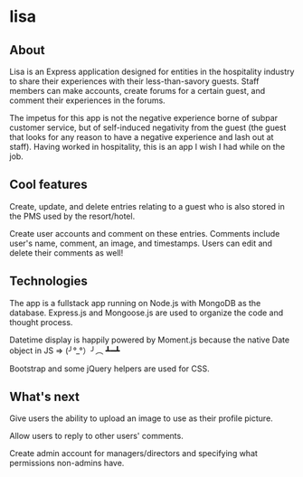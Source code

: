 # lisa

## About

Lisa is an Express application designed for entities in the hospitality industry to share their experiences with their less-than-savory guests. Staff members can make accounts, create forums for a certain guest, and comment their experiences in the forums.

The impetus for this app is not the negative experience borne of subpar customer service, but of self-induced negativity from the guest (the guest that looks for any reason to have a negative experience and lash out at staff). Having worked in hospitality, this is an app I wish I had while on the job.

## Cool features

Create, update, and delete entries relating to a guest who is also stored in the PMS used by the resort/hotel.

Create user accounts and comment on these entries. Comments include user's name, comment, an image, and timestamps. Users can edit and delete their comments as well!

## Technologies

The app is a fullstack app running on Node.js with MongoDB as the database. Express.js and Mongoose.js are used to organize the code and thought process.

Datetime display is happily powered by Moment.js because the native Date object in JS => (╯°_°）╯︵ ┻━┻

Bootstrap and some jQuery helpers are used for CSS. 

## What's next

Give users the ability to upload an image to use as their profile picture.

Allow users to reply to other users' comments.

Create admin account for managers/directors and specifying what permissions non-admins have.
